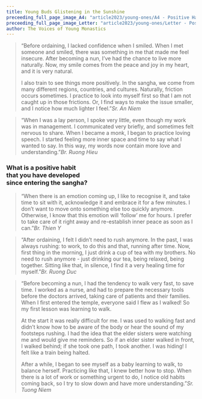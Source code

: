 ```yaml
---
title: Young Buds Glistening in the Sunshine
preceeding_full_page_image_A4: "article2023/young-ones/A4 - Positive Habit Question.png"
preceeding_full_page_image_Letter: "article2023/young-ones/Letter - Positive Habit Question.png"
author: The Voices of Young Monastics
---
```


<!-- <p class="intro">Some intro text for the article to explain about the question and answer session with the young ones. :)</p> -->

> “Before ordaining, I lacked confidence when I smiled. When I met someone and smiled, there was something in me that made me feel insecure. After becoming a nun, I’ve had the chance to live more naturally. Now, my smile comes from the peace and joy in my heart, and it is very natural. 
> 
> I also train to see things more positively. In the sangha, we come from many different regions, countries, and cultures. Naturally, friction occurs sometimes. I practice to look into myself first so that I am not caught up in those frictions. Or, I find ways to make the issue smaller, and I notice how much lighter I feel.”<cite>Sr. An Niem</cite>

> “When I was a lay person, I spoke very little, even though my work was in management. I communicated very briefly, and sometimes felt nervous to share. When I became a monk, I began to practice loving speech. I started feeling more inner space and time to say what I wanted to say. In this way, my words now contain more love and understanding.”<cite>Br. Ruong Hieu</cite>

<h3 class="young-ones-center-heading">What is a positive habit<br/>that you have developed<br/>since entering the sangha?</h2>

> “When there is an emotion coming up, I like to recognise it, and take time to sit with it, acknowledge it and embrace it for a few minutes. I don’t want to move onto something else too quickly anymore. Otherwise, I know that this emotion will ‘follow’ me for hours. I prefer to take care of it right away and re-establish inner peace as soon as I can.”<cite>Br. Thien Y</cite>

> “After ordaining, I felt I didn’t need to rush anymore. In the past, I was always rushing: to work, to do this and that, running after time. Now, first thing in the morning, I just drink a cup of tea with my brothers. No need to rush anymore - just drinking our tea, being relaxed, being together. Sitting like that, in silence, I find it a very healing time for myself.”<cite>Br. Ruong Duc</cite>

> “Before becoming a nun, I had the tendency to walk very fast, to save time. I worked as a nurse, and had to prepare the necessary tools before the doctors arrived, taking care of patients and their families. When I first entered the temple, everyone said I flew as I walked! So my first lesson was learning to walk.
> 
> At the start it was really difficult for me. I was used to walking fast and didn’t know how to be aware of the body or hear the sound of my footsteps rushing. I had the idea that the elder sisters were watching me and would give me reminders. So if an elder sister walked in front, I walked behind; if she took one path, I took another. I was hiding! I felt like a train being halted.
> 
> After a while, I began to see myself as a baby learning to walk, to balance herself. Practicing like that, I knew better how to stop. When there is a lot of work or something urgent to do, I notice old habits coming back, so I try to slow down and have more understanding.”<cite>Sr. Tuong Niem</cite>
